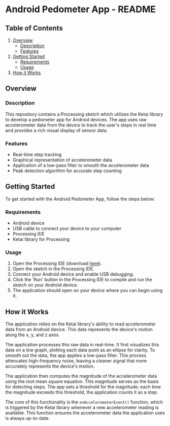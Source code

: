 # Android Pedometer App - README

## Table of Contents
1. [Overview](#overview)
   * [Description](#description)
   * [Features](#features)
2. [Getting Started](#getting-started)
   * [Requirements](#requirements)
   * [Usage](#usage)
3. [How it Works](#how-it-works)

## Overview
### Description
This repository contains a Processing sketch which utilizes the Ketai library to develop a pedometer app for Android devices. The app uses raw accelerometer data from the device to track the user's steps in real time and provides a rich visual display of sensor data.

### Features
* Real-time step tracking
* Graphical representation of accelerometer data
* Application of a low-pass filter to smooth the accelerometer data
* Peak detection algorithm for accurate step counting

## Getting Started
To get started with the Android Pedometer App, follow the steps below:

### Requirements
* Android device
* USB cable to connect your device to your computer
* Processing IDE
* Ketai library for Processing

### Usage
1. Open the Processing IDE (download [here](https://processing.org/download/)).
2. Open the sketch in the Processing IDE.
3. Connect your Android device and enable USB debugging.
4. Click the 'Run' button in the Processing IDE to compile and run the sketch on your Android device.
5. The application should open on your device where you can begin using it. 

## How it Works
The application relies on the Ketai library's ability to read accelerometer data from an Android device. This data represents the device's motion along the x, y, and z axes.

The application processes this raw data in real-time. It first visualizes this data on a line graph, plotting each data point as an ellipse for clarity. To smooth out the data, the app applies a low-pass filter. This process attenuates high-frequency noise, leaving a cleaner signal that more accurately represents the device's motion.

The application then computes the magnitude of the accelerometer data using the root mean square equation. This magnitude serves as the basis for detecting steps. The app sets a threshold for the magnitude; each time the magnitude exceeds this threshold, the application counts it as a step.

The core of this functionality is the `onAccelerometerEvent()` function, which is triggered by the Ketai library whenever a new accelerometer reading is available. This function ensures the accelerometer data the application uses is always up-to-date.
